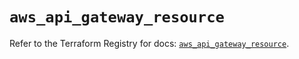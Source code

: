 # `aws_api_gateway_resource`

Refer to the Terraform Registry for docs: [`aws_api_gateway_resource`](https://registry.terraform.io/providers/hashicorp/aws/5.83.0/docs/resources/api_gateway_resource).
